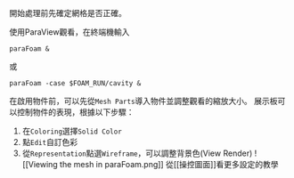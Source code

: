 開始處理前先確定網格是否正確。

使用ParaView觀看，在終端機輸入
```
paraFoam &
```
或
```
paraFoam -case $FOAM_RUN/cavity &
```
在啟用物件前，可以先從`Mesh Parts`導入物件並調整觀看的縮放大小。
展示板可以控制物件的表現，根據以下步驟：
1. 在`Coloring`選擇`Solid Color`
2. 點`Edit`自訂色彩
3. 從`Representation`點選`Wireframe`，可以調整背景色(View Render)
![[Viewing the mesh in paraFoam.png]]
從[[操控圖面]]看更多設定的教學